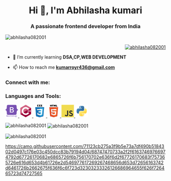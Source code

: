 <h1 align="center">Hi 👋, I'm Abhilasha kumari</h1>
<h3 align="center">A passionate frontend developer from India</h3>

<p align="left"> <img src="https://komarev.com/ghpvc/?username=abhilasha082001&label=Profile%20views&color=0e75b6&style=flat" alt="abhilasha082001" /> </p>

<p align="right"> <a href="https://github.com/ryo-ma/github-profile-trophy"><img src="https://github-profile-trophy.vercel.app/?username=abhilasha082001" alt="abhilasha082001" /></a> </p>

- 🌱 I’m currently learning **DSA,CP,WEB DEVELOPMENT**

- 📫 How to reach me **kumarroyr436@gmail.com**

<h3 align="left">Connect with me:</h3>
<p align="left">
</p>

<h3 align="left">Languages and Tools:</h3>
<p align="left"> <a href="https://getbootstrap.com" target="_blank" rel="noreferrer"> <img src="https://raw.githubusercontent.com/devicons/devicon/master/icons/bootstrap/bootstrap-plain-wordmark.svg" alt="bootstrap" width="40" height="40"/> </a> <a href="https://www.w3schools.com/cpp/" target="_blank" rel="noreferrer"> <img src="https://raw.githubusercontent.com/devicons/devicon/master/icons/cplusplus/cplusplus-original.svg" alt="cplusplus" width="40" height="40"/> </a> <a href="https://www.w3schools.com/css/" target="_blank" rel="noreferrer"> <img src="https://raw.githubusercontent.com/devicons/devicon/master/icons/css3/css3-original-wordmark.svg" alt="css3" width="40" height="40"/> </a> <a href="https://www.w3.org/html/" target="_blank" rel="noreferrer"> <img src="https://raw.githubusercontent.com/devicons/devicon/master/icons/html5/html5-original-wordmark.svg" alt="html5" width="40" height="40"/> </a> <a href="https://developer.mozilla.org/en-US/docs/Web/JavaScript" target="_blank" rel="noreferrer"> <img src="https://raw.githubusercontent.com/devicons/devicon/master/icons/javascript/javascript-original.svg" alt="javascript" width="40" height="40"/> </a> <a href="https://www.python.org" target="_blank" rel="noreferrer"> <img src="https://raw.githubusercontent.com/devicons/devicon/master/icons/python/python-original.svg" alt="python" width="40" height="40"/> </a> </p>

<p><img align="left" src="https://github-readme-stats.vercel.app/api/top-langs?username=abhilasha082001&show_icons=true&locale=en&layout=compact" alt="abhilasha082001" /></p>

<p>&nbsp;<img align="center" src="https://github-readme-stats.vercel.app/api?username=abhilasha082001&show_icons=true&locale=en" alt="abhilasha082001" /></p>

<p><img align="center" src="https://github-readme-streak-stats.herokuapp.com/?user=abhilasha082001&" alt="abhilasha082001" /></p>

https://camo.githubusercontent.com/71123cb275a3f9b5e73a7df490b5184302d0497c176e03c450dcc83b79194d04/68747470733a2f2f61637469766974792d67726170682e6865726f6b756170702e636f6d2f67726170683f757365726e616d653d4b61726e2d546977617269267468656d653d72656163742d6461726b2662675f636f6c6f723d32303233326126686964655f626f726465723d74727565
